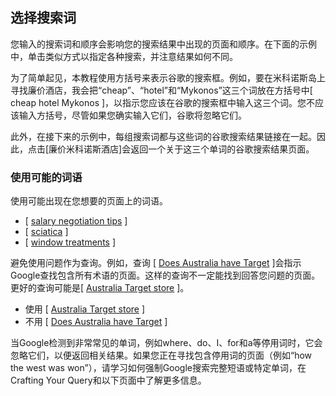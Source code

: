 ## 选择搜索词

您输入的搜索词和顺序会影响您的搜索结果中出现的页面和顺序。在下面的示例中，单击类似方式以指定各种搜索，并注意结果如何不同。

为了简单起见，本教程使用方括号来表示谷歌的搜索框。例如，要在米科诺斯岛上寻找廉价酒店，我会把“cheap”、“hotel”和“Mykonos”这三个词放在方括号中[ cheap hotel Mykonos ]，以指示您应该在谷歌的搜索框中输入这三个词。您不应该输入方括号，尽管如果您确实输入它们，谷歌将忽略它们。

此外，在接下来的示例中，每组搜索词都与这些词的谷歌搜索结果链接在一起。因此，点击[廉价米科诺斯酒店]会返回一个关于这三个单词的谷歌搜索结果页面。



### 使用可能的词语

使用可能出现在您想要的页面上的词语。

- [ [salary negotiation tips](https://www.google.com/search?q=salary+negotiation+tips) ]
- [ [sciatica](https://www.google.com/search?q=sciatica) ]
- [ [window treatments](https://www.google.com/search?q=window+treatments) ]

避免使用问题作为查询。例如，查询 [ [Does Australia have Target](https://www.google.com/search?q=Does+Australia+have+Target) ]会指示Google查找包含所有术语的页面。这样的查询不一定能找到回答您问题的页面。更好的查询可能是[ [Australia Target store](https://www.google.com/search?q=Australia+Target+store) ]。

- 使用 [ [Australia Target store](https://www.google.com/search?q=Australia+Target+store) ]
- 不用 [ [Does Australia have Target](https://www.google.com/search?q=Does+Australia+have+Target) ]

当Google检测到非常常见的单词，例如where、do、I、for和a等停用词时，它会忽略它们，以便返回相关结果。如果您正在寻找包含停用词的页面（例如“how the west was won”），请学习如何强制Google搜索完整短语或特定单词，在Crafting Your Query和以下页面中了解更多信息。

